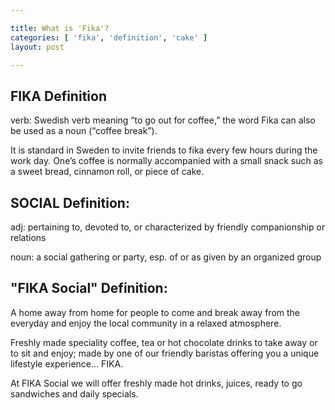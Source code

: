 ```yaml
---

title: What is 'Fika'?
categories: [ 'fika', 'definition', 'cake' ]
layout: post

---
```


## FIKA Definition

verb: Swedish verb meaning “to go out for coffee,” the word Fika can also be used as a noun (“coffee break”).

It is standard in Sweden to invite friends to fika every few hours during the work day. One’s coffee is normally accompanied with a small snack such as a sweet bread, cinnamon roll, or piece of cake.

## SOCIAL Definition:

adj: pertaining to, devoted to, or characterized by friendly companionship or relations

noun: a social gathering or party, esp. of or as given by an organized group

## "FIKA Social" Definition:

A home away from home for people to come and break away from the everyday and enjoy the local community in a relaxed atmosphere.

Freshly made speciality coffee, tea or hot chocolate drinks to take away or to sit and enjoy; made by one of our friendly baristas offering you a unique lifestyle experience… FIKA.

At FIKA Social we will offer freshly made hot drinks, juices, ready to go sandwiches and daily specials.